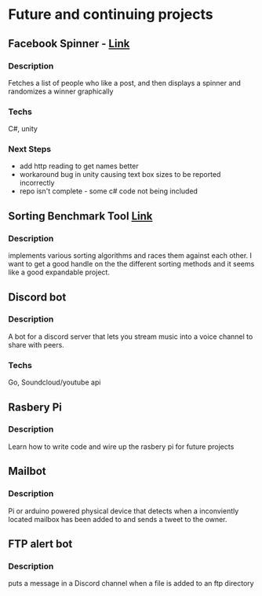 # Future and continuing projects

## Facebook Spinner - [Link](https://github.com/JamesTurnerGit/FaceBookSpinner)
### Description
Fetches a list of people who like a post, and then displays a spinner and randomizes a winner graphically
### Techs
C#, unity
### Next Steps
* add http reading to get names better
* workaround bug in unity causing text box sizes to be reported incorrectly
* repo isn't complete - some c# code not being included

## Sorting Benchmark Tool [Link](https://github.com/JamesTurnerGit/SortTester)
### Description
implements various sorting algorithms and races them against each other. I want to get a good handle on the the different sorting methods and it seems like a good expandable project.


## Discord bot
### Description
A bot for a discord server that lets you stream music into a voice channel to share with peers.
### Techs 
Go, Soundcloud/youtube api

## Rasbery Pi
### Description
Learn how to write code and wire up the rasbery pi for future projects

## Mailbot
### Description
Pi or arduino powered physical device that detects when a inconviently located mailbox has been added to and sends a tweet to the owner.

## FTP alert bot
### Description
puts a message in a Discord channel when a file is added to an ftp directory
